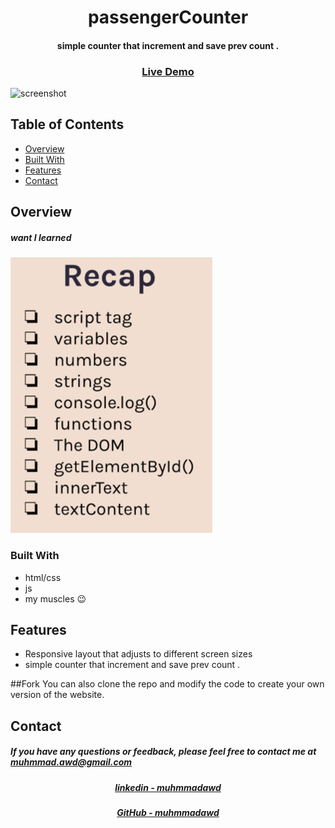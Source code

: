 <h1 align="center">passengerCounter</h1>

<h4 align="center">
    simple counter that increment and save prev count .
</h4>

<div align="center">
  <h3>
    <a href="https://muhmmadawd.github.io/passengerCounter/">
      Live Demo
    </a>
  </h3>
</div>

![screenshot](https://ncf-ec2-east-22-hv.xconvert.com/file/converter/download/QcJgN71T2lb-z-0-y-64047ecc1cae5358fd0d88ef.gif)

<!-- TABLE OF CONTENTS -->

## Table of Contents

- [Overview](#overview)
- [Built With](#built-with)
- [Features](#features)
- [Contact](#contact)

<!-- OVERVIEW -->

## Overview

<!-- Introduce your projects by taking a screenshot or a gif. Try to tell visitors a
story about your project by answering: -->

<!-- - Where can I see your demo?
- What was your experience?
- What have you learned/improved?
- Your wisdom? :) -->

##### want I learned

![](./images/recap.png)

### Built With

<!-- This section should list any major frameworks that you built your project using. Here are a few examples.-->

- html/css
- js
- my muscles 😉

## Features

<!-- List the features of your application or follow the template. Don't share the figma file here :) -->

- Responsive layout that adjusts to different screen sizes
- simple counter that increment and save prev count .

##Fork You can also clone the repo and modify the code to create your own
version of the website.

## Contact

<h5> If you have any questions or feedback, please feel free to contact me at
<a href="mailto:muhmmad.awd@gmail.com">muhmmad.awd@gmail.com</a>
</h5>
<div align="center">
  <h5>
    <a href="https://www.linkedin.com/in/muhmmadawd/">
      linkedin - muhmmadawd
    </a>
  </h5>
</div>
<div align="center">
  <h5>
    <a href="https://github.com/MuhmmadAwd/">
      GitHub - muhmmadawd
    </a>
  </h5>
</div>